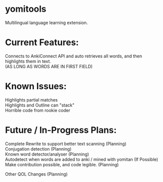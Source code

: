 # yomitools
Multilingual language learning extension. <br />

# Current Features:
Connects to AnkiConnect API and auto retrieves all words, and then highlights them in text.<br />
(AS LONG AS WORDS ARE IN FIRST FIELD)

# Known Issues:
Highlights partial matches <br />
Highlights and Outline can "stack" <br />
Horrible code from rookie coder<br />

# Future / In-Progress  Plans:
Complete Rewrite to support better text scanning (Planning)<br />
Conjugation detection (Planning)<br />
Known word detector/analyser (Planning)<br />
Autodetect when words are added to anki / mined with yomitan (If Possible)<br />
Make contribution possible, and code legible. (Planning) <br />

Other QOL Changes (Planning)<br />
<br />
